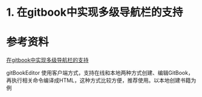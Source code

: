 # 1. 在gitbook中实现多级导航栏的支持


# 参考资料
[在gitbook中实现多级导航栏的支持](http://skyao.github.io/2015/06/15/gitbook-multiple-layer-menu)

gitBookEditor
使用客户端方式，支持在线和本地两种方式创建、编辑GitBook，再执行相关命令编译成HTML，这种方式比较方便，推荐使用。以本地创建书籍为例